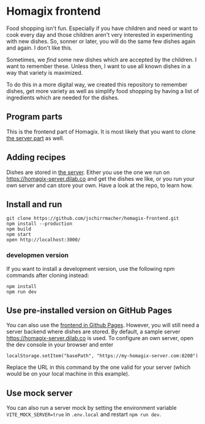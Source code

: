 # Homagix frontend

Food shopping isn't fun. Especially if you have children and need or want to cook every day and those children aren't very interested in experimenting with new dishes. So, sonner or later, you will do the same few dishes again and again. I don't like this.

Sometimes, we _find_ some new dishes which are accepted by the children. I want to remember these. Unless then, I want to use all known dishes in a way that variety is maximized.

To do this in a more digital way, we created this repository to remember dishes, get more variety as well as simplify food shopping by having a list of ingredients which are needed for the dishes.

## Program parts

This is the frontend part of Homagix. It is most likely that you want to clone [the server part](https://github.com/jschirrmacher/homagix-server) as well.

## Adding recipes

Dishes are stored in [the server](https://github.com/jschirrmacher/homagix-server). Either you use the one we run on <https://homagix-server.dilab.co> and get the dishes we like, or you run your own server and can store your own. Have a look at the repo, to learn how.

## Install and run

    git clone https://github.com/jschirrmacher/homagix-frontend.git
    npm install --production
    npm build
    npm start
    open http://localhost:3000/

### developmen version

If you want to install a development version, use the following npm commands after cloning instead:

    npm install
    npm run dev

## Use pre-installed version on GitHub Pages

You can also use the [frontend in Github Pages](https://jschirrmacher.github.io/homagix-frontend/). However, you will still need a server backend where dishes are stored. By default, a sample server <https://homagix-server.dilab.co> is used. To configure an own server, open the dev console in your browser and enter

    localStorage.setItem("basePath", "https://my-homagix-server.com:8200")

Replace the URL in this command by the one valid for your server (which would be on your local machine in this example).

## Use mock server

You can also run a server mock by setting the environment variable `VITE_MOCK_SERVER=true` in `.env.local` and restart `npm run dev`.
